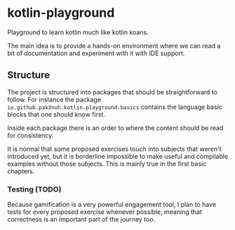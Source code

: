 # kotlin-playground
Playground to learn kotlin much like kotlin koans.

The main idea is to provide a hands-on environment where we can read a bit of documentation
and experiment with it with IDE support.

## Structure
The project is structured into packages that should be straightforward to follow.
For instance the package `io.github.pak3nuh.kotlin.playground.basics` contains the
language basic blocks that one should know first.

Inside each package there is an order to where the content should be read for consistency.

It is normal that some proposed exercises touch into subjects that weren't introduced
yet, but it is borderline impossible to make useful and compilable examples without those
subjects. This is mainly true in the first basic chapters.

### Testing (TODO)
Because gamification is a very powerful engagement tool, I plan to have tests for every
proposed exercise whenever possible, meaning that correctness is an important part of
the journey too.
